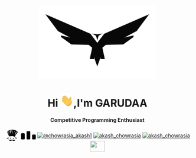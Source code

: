 <p align="center">
  <img src="https://github.com/nishantkantojha/CompetitiveProgramming/blob/main/garudaa.png" height="200px"/>
</p>

<h1 align="center">Hi <img src="https://raw.githubusercontent.com/ABSphreak/ABSphreak/master/gifs/Hi.gif" width="35px">,I'm GARUDAA</h1>
<h4 align="center">Competitive Programming Enthusiast</h4>

<p align="center">
<a href="https://www.codechef.com/users/garudaa" target="blank"><img align="center" src="https://github.com/nishantkantojha/CompetitiveProgramming/blob/main/codechef.svg" alt="garudaa" height="30" width="40" /></a>
<a href="https://www.facebook.com/akash.chowrasia.908/" target="blank"><img align="center" src="https://github.com/nishantkantojha/CompetitiveProgramming/blob/main/codeforces.svg" alt="akash chowrasia" height="30" width="40" /></a>
<a href="https://www.hackerrank.com/garudaa" target="blank"><img align="center" src="https://cdn.jsdelivr.net/npm/simple-icons@3.0.1/icons/hackerrank.svg" alt="@chowrasia_akash1" height="30" width="40" /></a>
<a href="https://leetcode.com/Akash_Chowrasia/" target="blank"><img align="center" src="https://cdn.jsdelivr.net/npm/simple-icons@3.0.1/icons/leetcode.svg" alt="akash_chowrasia" height="30" width="40" /></a>
<a href="https://www.hackerearth.com/@garudaa" target="blank"><img align="center" src="https://cdn.jsdelivr.net/npm/simple-icons@3.0.1/icons/geeksforgeeks.svg" alt="akash_chowrasia" height="30" width="40" /></a>
 <a href = "mailto: chowrasia.akash08@gmail.com"><img align="center" src="https://simpleicons.org/icons/gmail.svg" height="30" width="40" /></a>
</p>
